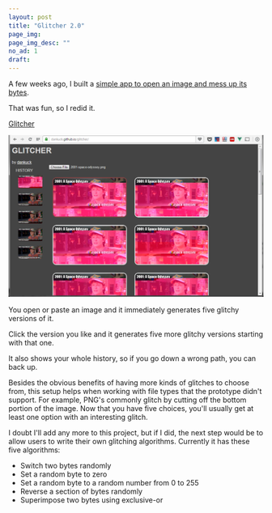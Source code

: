 ```yaml
---
layout: post
title: "Glitcher 2.0"
page_img:
page_img_desc: ""
no_ad: 1
draft:
---
```


A few weeks ago, I built a <a href="/2017/01/04/glitch-art.html">simple app to open an image and mess up its bytes</a>.

That was fun, so I redid it.

<a href="/glitcher/">Glitcher</a>

<img src="/assets/glitcher2.png" style="width: 800px" />

You open or paste an image and it immediately generates five glitchy versions of it.

Click the version you like and it generates five more glitchy versions starting with that one.

It also shows your whole history, so if you go down a wrong path, you can back up.

Besides the obvious benefits of having more kinds of glitches to choose from, this setup helps when working with file types that the prototype didn't support. For example, PNG's commonly glitch by cutting off the bottom portion of the image. Now that you have five choices, you'll usually get at least one option with an interesting glitch.

I doubt I'll add any more to this project, but if I did, the next step would be to allow users to write their own glitching algorithms. Currently it has these five algorithms:

* Switch two bytes randomly
* Set a random byte to zero
* Set a random byte to a random number from 0 to 255
* Reverse a section of bytes randomly
* Superimpose two bytes using exclusive-or
